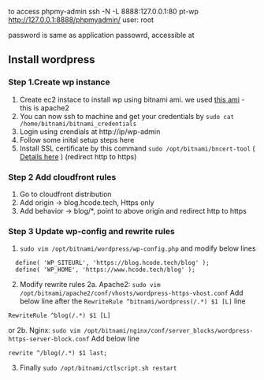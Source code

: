 to access phpmy-admin
ssh -N -L 8888:127.0.0.1:80 pt-wp
http://127.0.0.1:8888/phpmyadmin/
user: root


password is same as application passowrd, accessible at 

## Install wordpress
### Step 1.Create wp instance
1. Create ec2 instace to install wp using bitnami ami. we used [this ami](https://aws.amazon.com/marketplace/pp/prodview-bzstv3wbn5wkq) - this is apache2
2. You can now ssh to machine and get your credentials by `sudo cat /home/bitnami/bitnami_credentials`
3. Login using crendials at http://ip/wp-admin
4. Follow some inital setup steps here
5. Install SSL certificate by this command `sudo /opt/bitnami/bncert-tool` ( [Details here](https://docs.bitnami.com/aws/how-to/generate-install-lets-encrypt-ssl/) )
(redirect http to https)

### Step 2 Add cloudfront rules
1. Go to cloudfront distribution
2. Add origin -> blog.hcode.tech, Https only
3. Add behavior -> blog/*, point to above origin and redirect http to https

### Step 3 Update wp-config and rewrite rules
1. `sudo vim /opt/bitnami/wordpress/wp-config.php` and modify below lines
```
  define( 'WP_SITEURL', 'https://blog.hcode.tech/blog' );
  define( 'WP_HOME', 'https://www.hcode.tech/blog' );
```

2. Modify rewrite rules 
2a. Apache2: `sudo vim /opt/bitnami/apache2/conf/vhosts/wordpress-https-vhost.conf`
Add below line after the `RewriteRule ^bitnami/wordpress(/.*) $1 [L]` line
```
RewriteRule ^blog(/.*) $1 [L]
```


or 2b. Nginx: `sudo vim /opt/bitnami/nginx/conf/server_blocks/wordpress-https-server-block.conf`
Add below line
```
rewrite ^/blog(/.*) $1 last;
```

3. Finally `sudo /opt/bitnami/ctlscript.sh restart`
